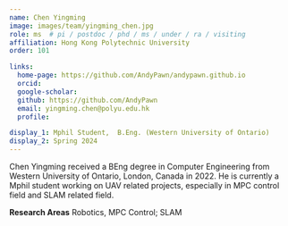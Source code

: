 ```yaml
---
name: Chen Yingming
image: images/team/yingming_chen.jpg
role: ms  # pi / postdoc / phd / ms / under / ra / visiting
affiliation: Hong Kong Polytechnic University
order: 101

links:
  home-page: https://github.com/AndyPawn/andypawn.github.io
  orcid: 
  google-scholar: 
  github: https://github.com/AndyPawn
  email: yingming.chen@polyu.edu.hk
  profile: 

display_1: Mphil Student,  B.Eng. (Western University of Ontario)
display_2: Spring 2024
---
```


<!--  Add a short self introduction here -->
<!-- Like Research Areas -->

Chen Yingming received a BEng degree in Computer Engineering from Western University of Ontario, London, Canada in 2022. He is currently a Mphil student working on UAV related projects, especially in MPC control field and SLAM related field.

**Research Areas**
Robotics, MPC Control;  SLAM

